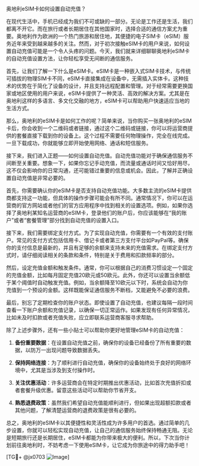 奥地利eSIM卡如何设置自动充值？

在现代生活中，手机已经成为我们不可或缺的一部分。无论是工作还是生活，我们都离不开它。而在旅行或者长期居住在其他国家时，选择合适的通信方案尤为重要。奥地利作为欧洲的一个热门旅游和居住地，其便捷的电子SIM卡（eSIM）服务近年来受到越来越多的关注。然而，对于初次接触eSIM卡的用户来说，如何设置自动充值可能是一个令人头疼的问题。今天，我们就来详细聊聊奥地利eSIM卡的自动充值设置方法，让你轻松享受无间断的通信服务。

首先，让我们了解一下什么是eSIM卡。eSIM卡是一种嵌入式SIM卡技术，与传统可插拔的物理SIM卡不同，eSIM卡直接集成在设备中，无需插入实体卡。这种技术的优势在于简化了设备的设计，并且支持远程配置和管理。对于经常需要更换国家或地区使用的用户来说，eSIM卡提供了一种灵活、高效的解决方案。尤其是在奥地利这样的多语言、多文化交融的地方，eSIM卡可以帮助用户快速适应当地的生活方式。

那么，奥地利的eSIM卡是如何工作的呢？简单来说，当你购买一张奥地利的eSIM卡后，你会收到一个二维码或者链接，通过这个二维码或链接，你可以将运营商提供的套餐直接下载到你的设备上。这个过程不需要任何物理操作，完全在线完成。一旦下载成功，你就能够立即开始使用网络、通话和短信服务。

接下来，我们进入正题——如何设置自动充值。自动充值功能对于确保通信服务不间断至关重要。想象一下，如果你忘记手动充值，而流量或通话时间又恰好用尽，这不仅会影响你的日常沟通，还可能错过重要的信息或机会。因此，了解并正确设置自动充值是非常必要的。

首先，你需要确认你的eSIM卡是否支持自动充值功能。大多数主流的eSIM卡提供商都支持这一功能，但具体的操作步骤可能会有所不同。通常情况下，你可以在运营商的官方网站或者他们的官方应用程序中找到相关的设置选项。例如，如果你选择了奥地利某知名运营商的eSIM卡，登录他们的账户后，你应该能够在“我的账户”或者“套餐管理”部分找到自动充值的设置入口。

接下来，我们需要绑定支付方式。为了实现自动充值，你需要有一个有效的支付账户。常见的支付方式包括信用卡、借记卡或者第三方支付平台如PayPal等。确保你的支付信息是最新的，并且有足够的余额来支持未来的充值需求。在绑定支付方式时，请仔细阅读相关的条款和条件，特别是关于费用和扣款频率的部分。

然后，设定充值金额和触发条件。通常，你可以根据自己的消费习惯设定一个固定的充值金额，比如每月固定充值20欧元或50欧元。此外，你还可以设置当余额低于某个阈值时自动触发充值。例如，当余额降至10欧元以下时，系统会自动为你充值到一个预设的金额。这样既能保证通信服务不断档，又能避免不必要的浪费。

最后，别忘了定期检查你的账户状态。即使设置了自动充值，也建议每隔一段时间查看一下账户余额和充值记录，以确保一切正常运作。如果发现有任何异常情况，比如未及时扣款或者充值失败，应立即联系运营商客服寻求帮助。

除了上述步骤外，还有一些小贴士可以帮助你更好地管理eSIM卡的自动充值：

1. **备份重要数据**：在设置自动充值之前，确保你的设备已经备份了所有重要的数据，以防万一出现问题导致数据丢失。
   
2. **保持网络连接**：为了顺利进行自动充值，确保你的设备始终处于良好的网络环境中，尤其是当涉及到支付操作时。

3. **关注优惠活动**：许多运营商会在特定时期推出优惠活动，比如首次充值折扣或者套餐升级优惠。留意这些活动可以帮助你节省开支。

4. **熟悉退费政策**：虽然我们希望自动充值能顺利进行，但如果出现超额扣款或者其他问题，了解清楚运营商的退费政策是很有必要的。

总之，奥地利的eSIM卡以其便捷性和灵活性成为许多用户的首选。通过简单的几步设置，你就可以轻松实现自动充值，让自己的通信服务始终保持畅通无阻。无论是短期旅行还是长期居住，eSIM卡都能为你带来极大的便利。所以，下次当你计划前往奥地利时，不妨考虑一下使用eSIM卡，让它成为你旅途中的得力助手吧！

[TG💪+ @jx0703 ![Image](https://github.com/user-attachments/assets/dbca1d08-cadb-493c-b0ec-ad6f7a83f270)]